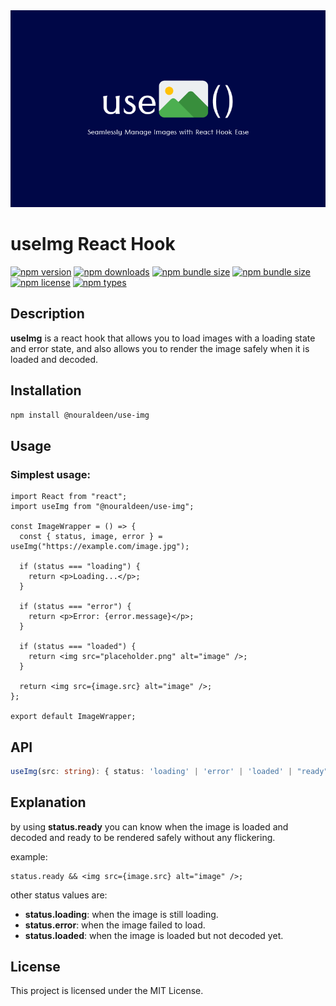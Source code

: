 <div align="center">
        <a href="https://www.npmjs.com/package/@nouraldeen/use-img" title="useImg()">
            <img src="https://raw.githubusercontent.com/NourAlzway/use-img/master/logo.png" alt="@nouraldeen/use-img" />
        </a>
</div>

# useImg React Hook

[![npm version](https://img.shields.io/npm/v/@nouraldeen/use-img.svg)](https://www.npmjs.com/package/@nouraldeen/use-img)
[![npm downloads](https://img.shields.io/npm/dm/@nouraldeen/use-img.svg)](https://www.npmjs.com/package/@nouraldeen/use-img)
[![npm bundle size](https://img.shields.io/bundlephobia/min/@nouraldeen/use-img)](https://www.npmjs.com/package/@nouraldeen/use-img)
[![npm bundle size](https://img.shields.io/bundlephobia/minzip/@nouraldeen/use-img)](https://www.npmjs.com/package/@nouraldeen/use-img)
[![npm license](https://img.shields.io/npm/l/@nouraldeen/use-img)](https://www.npmjs.com/package/@nouraldeen/use-img)
[![npm types](https://img.shields.io/npm/types/@nouraldeen/use-img)](https://www.npmjs.com/package/@nouraldeen/use-img)

<!-- [![GitHub issues](https://img.shields.io/github/issues/NourAlzway/use-img)](https://github.com/NourAlzway/use-img/issues)
[![GitHub forks](https://img.shields.io/github/forks/NourAlzway/use-img)](https://github.com/NourAlzway/use-img/network)
[![GitHub stars](https://img.shields.io/github/stars/NourAlzway/use-img)](https://github.com/NourAlzway/use-img/stargazers)
[![GitHub license](https://img.shields.io/github/license/NourAlzway/use-img)](https://github.com/NourAlzway/use-img/blob/main/LICENSE) -->

## Description

**useImg** is a react hook that allows you to load images with a loading state and error state, and also allows you to render the image safely when it is loaded and decoded.

## Installation

```bash
npm install @nouraldeen/use-img
```

## Usage

### Simplest usage:

```tsx
import React from "react";
import useImg from "@nouraldeen/use-img";

const ImageWrapper = () => {
  const { status, image, error } = useImg("https://example.com/image.jpg");

  if (status === "loading") {
    return <p>Loading...</p>;
  }

  if (status === "error") {
    return <p>Error: {error.message}</p>;
  }

  if (status === "loaded") {
    return <img src="placeholder.png" alt="image" />;
  }

  return <img src={image.src} alt="image" />;
};

export default ImageWrapper;
```

## API

```typescript
useImg(src: string): { status: 'loading' | 'error' | 'loaded' | "ready", image: HTMLImageElement | null, error: Error | null }
```

## Explanation

by using **status.ready** you can know when the image is loaded and decoded and ready to be rendered safely without any flickering.

example:

```tsx
status.ready && <img src={image.src} alt="image" />;
```

other status values are:

- **status.loading**: when the image is still loading.
- **status.error**: when the image failed to load.
- **status.loaded**: when the image is loaded but not decoded yet.

## License

This project is licensed under the MIT License.
